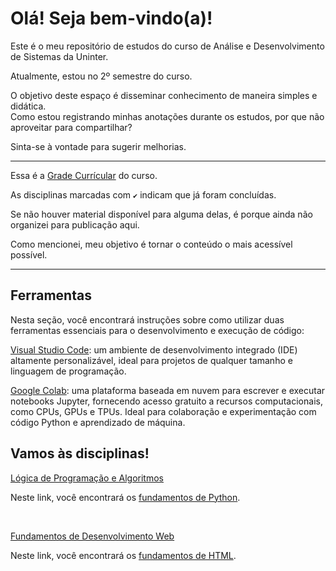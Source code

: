 # Olá! Seja bem-vindo(a)!

Este é o meu repositório de estudos do curso de Análise e Desenvolvimento de Sistemas da Uninter.

Atualmente, estou no 2º semestre do curso.

O objetivo deste espaço é disseminar conhecimento de maneira simples e didática.  
Como estou registrando minhas anotações durante os estudos, por que não aproveitar para compartilhar?

Sinta-se à vontade para sugerir melhorias.

___

Essa é a [Grade Currícular](https://github.com/veronicabierhals/adsuninter/blob/main/gradecurricular.md) do curso.  

As disciplinas marcadas com ``✔️`` indicam que já foram concluídas.  

Se não houver material disponível para alguma delas, é porque ainda não organizei para publicação aqui.  

Como mencionei, meu objetivo é tornar o conteúdo o mais acessível possível.

___

## Ferramentas

Nesta seção, você encontrará instruções sobre como utilizar duas ferramentas essenciais para o desenvolvimento e execução de código:  

[Visual Studio Code](https://github.com/veronicabierhals/adsuninter/blob/main/Ferramentas/visualStudioCode.md): um ambiente de desenvolvimento integrado (IDE) altamente personalizável, ideal para projetos de qualquer tamanho e linguagem de programação.

[Google Colab](https://github.com/veronicabierhals/adsuninter/blob/main/Ferramentas/googleColab.md): uma plataforma baseada em nuvem para escrever e executar notebooks Jupyter, fornecendo acesso gratuito a recursos computacionais, como CPUs, GPUs e TPUs. Ideal para colaboração e experimentação com código Python e aprendizado de máquina.

## Vamos às disciplinas!

[Lógica de Programação e Algoritmos](https://github.com/veronicabierhals/adsuninter/tree/main/L%C3%B3gica%20e%20Algoritmos)  

Neste link, você encontrará os [fundamentos de Python](https://github.com/veronicabierhals/adsuninter/blob/main/L%C3%B3gica%20e%20Algoritmos/python.md).

<br>

[Fundamentos de Desenvolvimento Web](https://github.com/veronicabierhals/adsuninter/tree/main/Fund%20Desenv%20Web)

Neste link, você encontrará os [fundamentos de HTML](https://github.com/veronicabierhals/adsuninter/tree/main/Fund%20Desenv%20Web/html).
